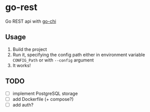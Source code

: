 # go-rest

Go REST api with [go-chi](https://github.com/go-chi/chi)

## Usage

1. Build the project
2. Run it, specifying the config path either in environment variable `CONFIG_Path`
or with `--config` argument
3. It works!

## TODO

- [ ] implement PostgreSQL storage
- [ ] add Dockerfile (+ compose?)
- [ ] add auth?
